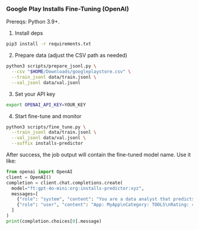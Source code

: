 ### Google Play Installs Fine-Tuning (OpenAI)

Prereqs: Python 3.9+.

1) Install deps

```bash
pip3 install -r requirements.txt
```

2) Prepare data (adjust the CSV path as needed)

```bash
python3 scripts/prepare_jsonl.py \
  --csv "$HOME/Downloads/googleplaystore.csv" \
  --train_jsonl data/train.jsonl \
  --val_jsonl data/val.jsonl
```

3) Set your API key

```bash
export OPENAI_API_KEY=YOUR_KEY
```

4) Start fine-tune and monitor

```bash
python3 scripts/fine_tune.py \
  --train_jsonl data/train.jsonl \
  --val_jsonl data/val.jsonl \
  --suffix installs-predictor
```

After success, the job output will contain the fine-tuned model name. Use it like:

```python
from openai import OpenAI
client = OpenAI()
completion = client.chat.completions.create(
  model="ft:gpt-4o-mini:org:installs-predictor:xyz",
  messages=[
    {"role": "system", "content": "You are a data analyst that predicts Google Play app installs given app details."},
    {"role": "user", "content": "App: MyApp\nCategory: TOOLS\nRating: 4.5\n\nPredict the approximate installs as an integer."}
  ]
)
print(completion.choices[0].message)
```